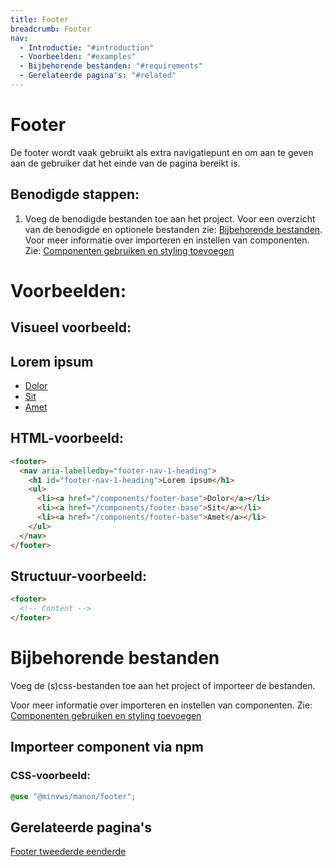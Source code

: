 ```yaml
---
title: Footer
breadcrumb: Footer
nav:
  - Introductie: "#introduction"
  - Voorbeelden: "#examples"
  - Bijbehorende bestanden: "#requirements"
  - Gerelateerde pagina's: "#related"
---
```


<h1 id="introduction">Footer</h1>

De footer wordt vaak gebruikt als extra navigatiepunt en om aan te geven aan de gebruiker
dat het einde van de pagina bereikt is.

## Benodigde stappen:

1.  Voeg de benodigde bestanden toe aan het project. Voor een overzicht van de benodigde en
    optionele bestanden zie:
    [Bijbehorende bestanden](#requirements). Voor meer informatie over importeren en
    instellen van componenten. Zie:
    [Componenten gebruiken en styling toevoegen](/documentation/import-styling)

<h1 id="examples">Voorbeelden:</h1>

<h2>Visueel voorbeeld:</h2>

<footer>
  <nav aria-labelledby="footer-nav-1-heading">
    <h1 id="footer-nav-1-heading">Lorem ipsum</h1>
    <ul>
      <li><a href="footer">Dolor</a></li>
      <li><a href="footer">Sit</a></li>
      <li><a href="footer">Amet</a></li>
    </ul>
  </nav>
</footer>

<h2>HTML-voorbeeld:</h2>

```html
<footer>
  <nav aria-labelledby="footer-nav-1-heading">
    <h1 id="footer-nav-1-heading">Lorem ipsum</h1>
    <ul>
      <li><a href="/components/footer-base">Dolor</a></li>
      <li><a href="/components/footer-base">Sit</a></li>
      <li><a href="/components/footer-base">Amet</a></li>
    </ul>
  </nav>
</footer>
```

<h2>Structuur-voorbeeld:</h2>

```html
<footer>
  <!-- Content -->
</footer>
```

<h1 id="requirements">Bijbehorende bestanden</h1>

<p>Voeg de (s)css-bestanden toe aan het project of importeer de bestanden.</p>
<p>
  Voor meer informatie over importeren en instellen van componenten. Zie:
  <a href="/documentation/import-styling">Componenten gebruiken en styling toevoegen</a>
</p>

<h2>Importeer component via npm</h2>

<h3>CSS-voorbeeld:</h3>

```css
@use "@minvws/manon/footer";
```

<h2 id="related">Gerelateerde pagina's</h2>

<a href="/components/footer-two-thirds-one-third">Footer tweederde eenderde</a>

